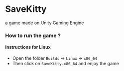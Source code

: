 # SaveKitty
a game made on Unity Gaming Engine

### How to run the game ?

#### Instructions for Linux
+ Open the folder `Builds` -> `Linux` -> `x86_64`
+ Then click on `SaveKitty.x86_64` and enjoy the game